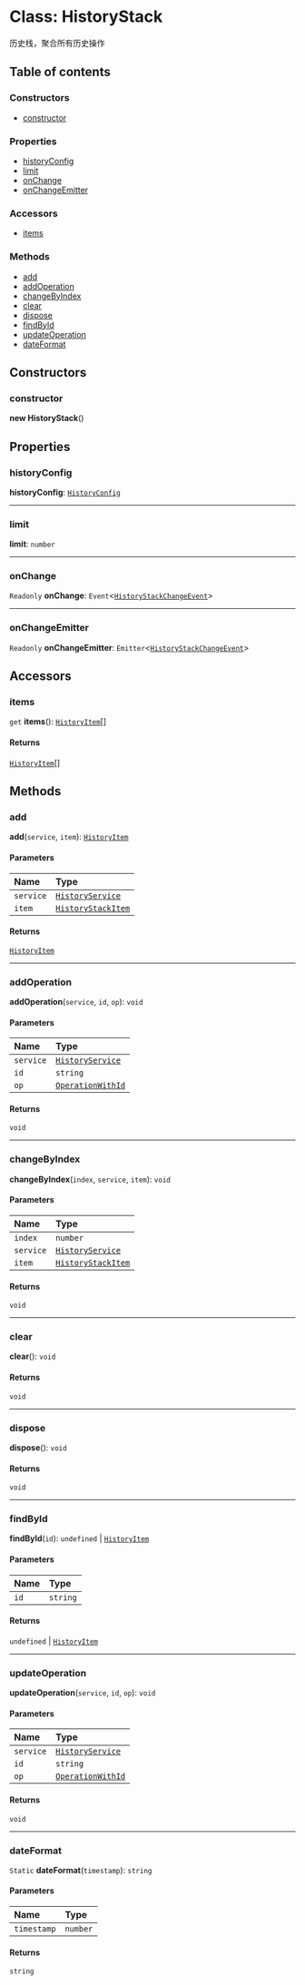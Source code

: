 # Class: HistoryStack

历史栈，聚合所有历史操作

## Table of contents

### Constructors

* [constructor](/auto-docs/fixed-history-plugin/classes/HistoryStack.md#constructor)

### Properties

* [historyConfig](/auto-docs/fixed-history-plugin/classes/HistoryStack.md#historyconfig)
* [limit](/auto-docs/fixed-history-plugin/classes/HistoryStack.md#limit)
* [onChange](/auto-docs/fixed-history-plugin/classes/HistoryStack.md#onchange)
* [onChangeEmitter](/auto-docs/fixed-history-plugin/classes/HistoryStack.md#onchangeemitter)

### Accessors

* [items](/auto-docs/fixed-history-plugin/classes/HistoryStack.md#items)

### Methods

* [add](/auto-docs/fixed-history-plugin/classes/HistoryStack.md#add)
* [addOperation](/auto-docs/fixed-history-plugin/classes/HistoryStack.md#addoperation)
* [changeByIndex](/auto-docs/fixed-history-plugin/classes/HistoryStack.md#changebyindex)
* [clear](/auto-docs/fixed-history-plugin/classes/HistoryStack.md#clear)
* [dispose](/auto-docs/fixed-history-plugin/classes/HistoryStack.md#dispose)
* [findById](/auto-docs/fixed-history-plugin/classes/HistoryStack.md#findbyid)
* [updateOperation](/auto-docs/fixed-history-plugin/classes/HistoryStack.md#updateoperation)
* [dateFormat](/auto-docs/fixed-history-plugin/classes/HistoryStack.md#dateformat)

## Constructors

### constructor

**new HistoryStack**()

## Properties

### historyConfig

**historyConfig**: [`HistoryConfig`](/auto-docs/fixed-history-plugin/classes/HistoryConfig.md)

***

### limit

**limit**: `number`

***

### onChange

`Readonly` **onChange**: `Event`<[`HistoryStackChangeEvent`](/auto-docs/fixed-history-plugin/types/HistoryStackChangeEvent.md)>

***

### onChangeEmitter

`Readonly` **onChangeEmitter**: `Emitter`<[`HistoryStackChangeEvent`](/auto-docs/fixed-history-plugin/types/HistoryStackChangeEvent.md)>

## Accessors

### items

`get` **items**(): [`HistoryItem`](/auto-docs/fixed-history-plugin/interfaces/HistoryItem.md)\[]

#### Returns

[`HistoryItem`](/auto-docs/fixed-history-plugin/interfaces/HistoryItem.md)\[]

## Methods

### add

**add**(`service`, `item`): [`HistoryItem`](/auto-docs/fixed-history-plugin/interfaces/HistoryItem.md)

#### Parameters

| Name | Type |
| :------ | :------ |
| `service` | [`HistoryService`](/auto-docs/fixed-history-plugin/classes/HistoryService.md) |
| `item` | [`HistoryStackItem`](/auto-docs/fixed-history-plugin/interfaces/HistoryStackItem.md) |

#### Returns

[`HistoryItem`](/auto-docs/fixed-history-plugin/interfaces/HistoryItem.md)

***

### addOperation

**addOperation**(`service`, `id`, `op`): `void`

#### Parameters

| Name | Type |
| :------ | :------ |
| `service` | [`HistoryService`](/auto-docs/fixed-history-plugin/classes/HistoryService.md) |
| `id` | `string` |
| `op` | [`OperationWithId`](/auto-docs/fixed-history-plugin/types/OperationWithId.md) |

#### Returns

`void`

***

### changeByIndex

**changeByIndex**(`index`, `service`, `item`): `void`

#### Parameters

| Name | Type |
| :------ | :------ |
| `index` | `number` |
| `service` | [`HistoryService`](/auto-docs/fixed-history-plugin/classes/HistoryService.md) |
| `item` | [`HistoryStackItem`](/auto-docs/fixed-history-plugin/interfaces/HistoryStackItem.md) |

#### Returns

`void`

***

### clear

**clear**(): `void`

#### Returns

`void`

***

### dispose

**dispose**(): `void`

#### Returns

`void`

***

### findById

**findById**(`id`): `undefined` | [`HistoryItem`](/auto-docs/fixed-history-plugin/interfaces/HistoryItem.md)

#### Parameters

| Name | Type |
| :------ | :------ |
| `id` | `string` |

#### Returns

`undefined` | [`HistoryItem`](/auto-docs/fixed-history-plugin/interfaces/HistoryItem.md)

***

### updateOperation

**updateOperation**(`service`, `id`, `op`): `void`

#### Parameters

| Name | Type |
| :------ | :------ |
| `service` | [`HistoryService`](/auto-docs/fixed-history-plugin/classes/HistoryService.md) |
| `id` | `string` |
| `op` | [`OperationWithId`](/auto-docs/fixed-history-plugin/types/OperationWithId.md) |

#### Returns

`void`

***

### dateFormat

`Static` **dateFormat**(`timestamp`): `string`

#### Parameters

| Name | Type |
| :------ | :------ |
| `timestamp` | `number` |

#### Returns

`string`
